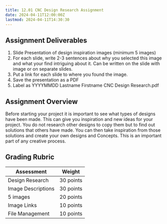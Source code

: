 ```yaml
---
title: 12.01 CNC Design Research Assignment
date: 2024-04-11T12:00:00Z
lastmod: 2024-04-11T14:30:30
---
```


## Assignment Deliverables

1. Slide Presentation of design inspiration images (minimum 5 images)
2. For each slide, write 2-3 sentences about why you selected this image and what your find intriguing about it. Can be written on the slide with image or on separate slides.
3. Put a link for each slide to where you found the image.
4. Save the presentation as a PDF
5. Label as YYYYMMDD Lastname Firstname CNC Design Research.pdf

## Assignment Overview

Before starting your project it is important to see what types of designs have been made. This can give you inspiration and new ideas for your project. You do not research other designs to copy them but to find out solutions that others have made. You can then take inspiration from those solutions and create your own designs and Concepts. This is an important part of any creative process.

## Grading Rubric

<div class="responsive-table-markdown">

| Assessment         | Weight    |
| ------------------ | --------- |
| Design Research    | 30 points |
| Image Descriptions | 30 points |
| 5 images           | 20 points |
| Image Links        | 10 points |
| File Management    | 10 points |

</div>
